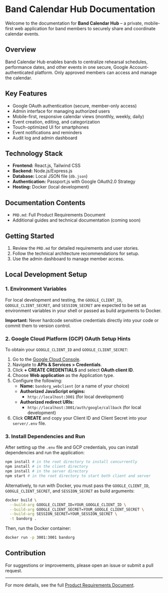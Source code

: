 # Band Calendar Hub Documentation

Welcome to the documentation for **Band Calendar Hub** – a private, mobile-first web application for band members to securely share and coordinate calendar events.

## Overview
Band Calendar Hub enables bands to centralize rehearsal schedules, performance dates, and other events in one secure, Google Account-authenticated platform. Only approved members can access and manage the calendar.

## Key Features
- Google OAuth authentication (secure, member-only access)
- Admin interface for managing authorized users
- Mobile-first, responsive calendar views (monthly, weekly, daily)
- Event creation, editing, and categorization
- Touch-optimized UI for smartphones
- Event notifications and reminders
- Audit log and admin dashboard

## Technology Stack
- **Frontend:** React.js, Tailwind CSS
- **Backend:** Node.js/Express.js
- **Database:** Local JSON file (`db.json`)
- **Authentication:** Passport.js with Google OAuth2.0 Strategy
- **Hosting:** Docker (local development)

## Documentation Contents
- `PRD.md`: Full Product Requirements Document
- Additional guides and technical documentation (coming soon)

## Getting Started
1. Review the `PRD.md` for detailed requirements and user stories.
2. Follow the technical architecture recommendations for setup.
3. Use the admin dashboard to manage member access.

## Local Development Setup

### 1. Environment Variables

For local development and testing, the `GOOGLE_CLIENT_ID`, `GOOGLE_CLIENT_SECRET`, and `SESSION_SECRET` are expected to be set as environment variables in your shell or passed as build arguments to Docker.

**Important:** Never hardcode sensitive credentials directly into your code or commit them to version control.

### 2. Google Cloud Platform (GCP) OAuth Setup Hints
To obtain your `GOOGLE_CLIENT_ID` and `GOOGLE_CLIENT_SECRET`:

1.  Go to the [Google Cloud Console](https://console.cloud.google.com/).
2.  Navigate to **APIs & Services > Credentials**.
3.  Click **+ CREATE CREDENTIALS** and select **OAuth client ID**.
4.  Choose **Web application** as the Application type.
5.  Configure the following:
    *   **Name:** `bandorg_webclient` (or a name of your choice)
    *   **Authorized JavaScript origins:**
        *   `http://localhost:3001` (for local development)
    *   **Authorized redirect URIs:**
        *   `http://localhost:3001/auth/google/callback` (for local development)
6.  Click **CREATE** and copy your Client ID and Client Secret into your `server/.env` file.

### 3. Install Dependencies and Run

After setting up the `.env` file and GCP credentials, you can install dependencies and run the application:

```bash
npm install # in the root directory to install concurrently
npm install # in the client directory
npm install # in the server directory
npm start # in the root directory to start both client and server
```

Alternatively, to run with Docker, you must pass the `GOOGLE_CLIENT_ID`, `GOOGLE_CLIENT_SECRET`, and `SESSION_SECRET` as build arguments:

```bash
docker build \
  --build-arg GOOGLE_CLIENT_ID=YOUR_GOOGLE_CLIENT_ID \
  --build-arg GOOGLE_CLIENT_SECRET=YOUR_GOOGLE_CLIENT_SECRET \
  --build-arg SESSION_SECRET=YOUR_SESSION_SECRET \
  -t bandorg .
```

Then, run the Docker container:

```bash
docker run -p 3001:3001 bandorg
```

## Contribution
For suggestions or improvements, please open an issue or submit a pull request.

---

For more details, see the full [Product Requirements Document](./PRD.md).
